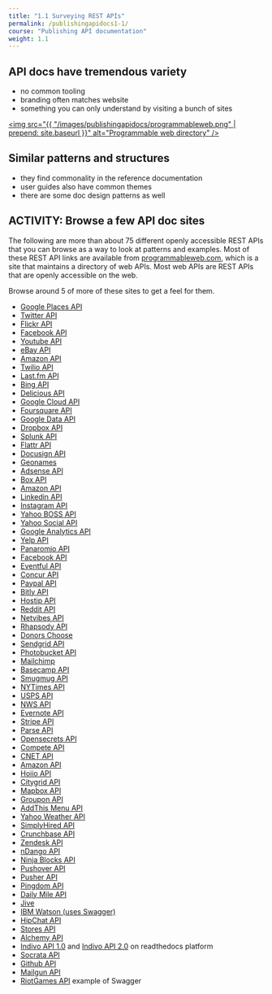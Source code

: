 ```yaml
---
title: "1.1 Surveying REST APIs"
permalink: /publishingapidocs1-1/
course: "Publishing API documentation"
weight: 1.1
---
```



## API docs have tremendous variety
- no common tooling
- branding often matches website
- something you can only understand by visiting a bunch of sites

<a href="http://www.programmableweb.com/apis/directory"><img src="{{ "/images/publishingapidocs/programmableweb.png" | prepend: site.baseurl }}" alt="Programmable web directory" /></a>

## Similar patterns and structures
- they find commonality in the reference documentation
- user guides also have common themes
- there are some doc design patterns as well

## ACTIVITY: Browse a few API doc sites

The following are more than about 75 different openly accessible REST APIs that you can browse as a way to look at patterns and examples. Most of these REST API links are available from [programmableweb.com](http://programmableweb.com), which is a site that maintains a directory of web APIs. Most web APIs are REST APIs that are openly accessible on the web.

Browse around 5 of more of these sites to get a feel for them.

* [Google Places API](https://developers.google.com/places/webservice/intro)
* [Twitter API](https://dev.twitter.com/rest/public)
* [Flickr API](https://www.flickr.com/services/api/)
* [Facebook API](https://developers.facebook.com/docs/atlas-api/reference/gettingstarted)
* [Youtube API](https://developers.google.com/youtube/v3/)
* [eBay API](https://go.developer.ebay.com/api-documentation)
* [Amazon API](https://developer.amazon.com/appsandservices/apis)
* [Twilio API](https://www.twilio.com/docs/api)
* [Last.fm API](http://www.last.fm/api)
* [Bing API](http://www.bing.com/dev/)
* [Delicious API](https://delicious.com/developers)
* [Google Cloud API](https://cloud.google.com/appengine/docs)
* [Foursquare API](https://developer.foursquare.com/)
* [Google Data API](https://developers.google.com/gdata/)
* [Dropbox API](https://www.dropbox.com/developers/core/docs)
* [Splunk API](http://dev.splunk.com/restapi)
* [Flattr API](http://developers.flattr.net/api/)
* [Docusign API](https://www.docusign.com/developer-center/documentation)
* [Geonames](http://www.geonames.org/export/web-services.html)
* [Adsense API](https://developers.google.com/adsense/management/)
* [Box API](https://developers.box.com/)
* [Amazon API](http://docs.aws.amazon.com/AWSEC2/latest/APIReference/Welcome.html)
* [Linkedin API](https://developer.linkedin.com/)
* [Instagram API](https://instagram.com/developer/)
* [Yahoo BOSS API](https://developer.yahoo.com/boss/search/)
* [Yahoo Social API](https://developer.yahoo.com/social/rest_api_guide/index.html)
* [Google Analytics API](https://developers.google.com/analytics/devguides/config/)
* [Yelp API](https://www.yelp.com/developers/documentation)
* [Panaromio API](http://www.panoramio.com/api/widget/api.html)
* [Facebook API](https://developers.facebook.com/docs/graph-api)
* [Eventful API](http://api.eventful.com/docs)
* [Concur API](https://developer.concur.com/docs-and-resources/documentation)
* [Paypal API](https://developer.paypal.com/docs/api/)
* [Bitly API](http://dev.bitly.com/)
* [Hostip API](http://www.hostip.info/use.html)
* [Reddit API](http://www.reddit.com/dev/api)
* [Netvibes API](https://uwa.netvibes.com/docs/Uwa/html/index.html)
* [Rhapsody API](https://developer.rhapsody.com/)
* [Donors Choose](http://data.donorschoose.org/docs/overview/)
* [Sendgrid API](https://sendgrid.com/docs/API_Reference/index.html)
* [Photobucket API](https://pic.photobucket.com/dev_help/WebHelpPublic/PhotobucketPublicHelp_Left.htm#CSHID=FAQ%2FFAQOverview.htm|StartTopic=Content%2FFAQ%2FFAQOverview.htm|SkinName=WebHelp)
* [Mailchimp](http://kb.mailchimp.com/api/?utm_source=apidocs&utm_medium=internal_ad&utm_campaign=api_v3)
* [Basecamp API](https://github.com/basecamp/bcx-api/)
* [Smugmug API](https://smugmug.atlassian.net/wiki/display/API/Home)
* [NYTimes API](http://developer.nytimes.com/docs/read/article_search_api_v2)
* [USPS API](https://www.usps.com/business/web-tools-apis/track-and-confirm-api.htm)
* [NWS API](http://www.nws.noaa.gov/mdl/survey/pgb_survey/dev/rest.php)
* [Evernote API](https://dev.evernote.com/doc/)
* [Stripe API](https://stripe.com/docs/api)
* [Parse API](https://parse.com/docs/rest/guide)
* [Opensecrets API](https://www.opensecrets.org/resources/create/apis.php)
* [Compete API](https://developer.compete.com/)
* [CNET API](http://api.cnet.com/dashboard.html)
* [Amazon API](http://docs.aws.amazon.com/AlexaWebInfoService/latest/)
* [Hoiio API](http://developer.hoiio.com/docs/voice_call.html)
* [Citygrid API](http://docs.citygridmedia.com/display/citygridv2/CityGrid+APIs)
* [Mapbox API](https://www.mapbox.com/developers/api/)
* [Groupon API](https://www.groupon.com/pages/api)
* [AddThis Menu API](http://support.addthis.com/customer/portal/articles/381262-addthis-api-and-sdks)
* [Yahoo Weather API](https://developer.yahoo.com/weather/)
* [SimplyHired API](http://www.simplyhired.com/a/publishers/overview)
* [Crunchbase API](http://data.crunchbase.com/)
* [Zendesk API](https://developer.zendesk.com/rest_api/docs/core/introduction)
* [nDango API](http://apidocs.ondango.com/rest/sales/get.php)
* [Ninja Blocks API](http://docs.ninja.is/rest/user.html)
* [Pushover API](https://pushover.net/api)
* [Pusher API](https://pusher.com/docs)
* [Pingdom API](https://www.pingdom.com/resources/api)
* [Daily Mile API](http://www.dailymile.com/api/documentation#streams)
* [Jive](https://developers.jivesoftware.com/api/v3/cloud/rest/)
* [IBM Watson (uses Swagger)](http://www.ibm.com/smarterplanet/us/en/ibmwatson/developercloud/apis/)
* [HipChat API](https://www.hipchat.com/docs/apiv2)
* [Stores API](https://developer.bigcommerce.com/api/)
* [Alchemy API](http://www.alchemyapi.com/api/)
* [Indivo API 1.0](http://docs.indivohealth.org/en/latest/api.html) and [Indivo API 2.0](http://docs.indivohealth.org/en/2.0/api.html) on readthedocs platform
* [Socrata API](http://dev.socrata.com/)
* [Github API](https://developer.github.com/)
* [Mailgun API](https://documentation.mailgun.com/api_reference.html)
* [RiotGames API](https://developer.riotgames.com/api/methods) example of Swagger


